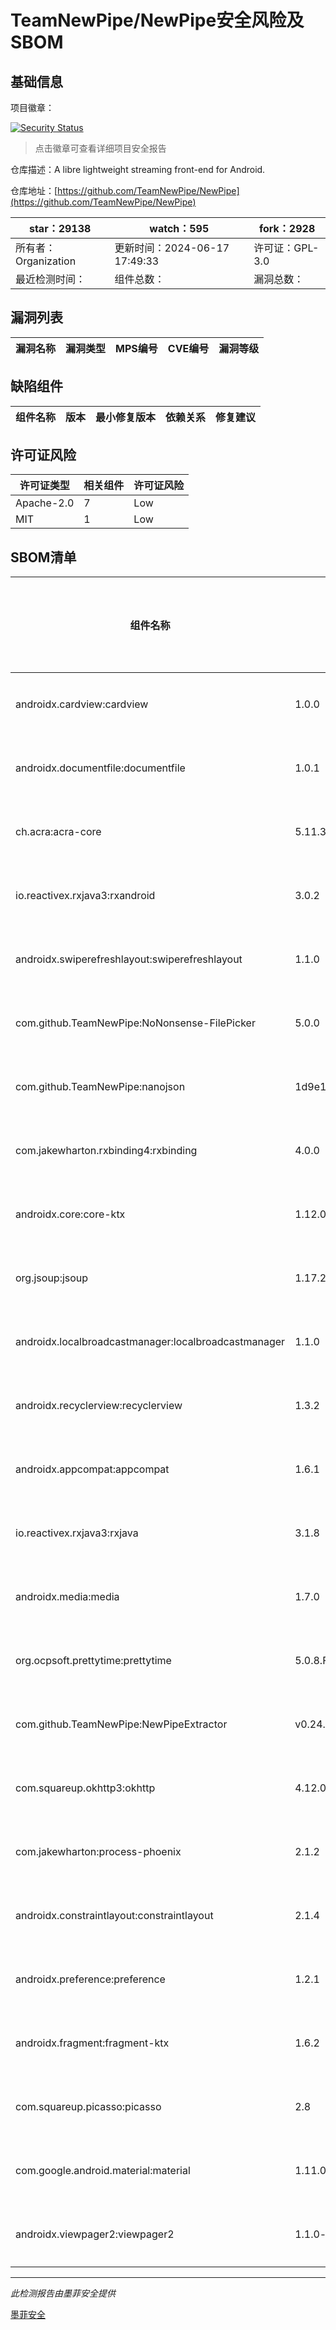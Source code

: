 # TeamNewPipe/NewPipe安全风险及SBOM

## 基础信息

项目徽章：

[![Security Status](https://www.murphysec.com/platform3/v31/badge/1802767104073601024.svg)](https://www.murphysec.com/console/report/1691510343439634432/1802767104073601024)

> 点击徽章可查看详细项目安全报告

仓库描述：A libre lightweight streaming front-end for Android.

仓库地址：[https://github.com/TeamNewPipe/NewPipe](https://github.com/TeamNewPipe/NewPipe)

| star：29138 | watch：595 | fork：2928 |
| ----------- | -------------- | ------------ |
| 所有者：Organization | 更新时间：2024-06-17 17:49:33 | 许可证：GPL-3.0 |
| 最近检测时间： | 组件总数： | 漏洞总数： |




## 漏洞列表

| 漏洞名称 | 漏洞类型 | MPS编号 | CVE编号 | 漏洞等级 |
| ------- | ------ | ------- | ------ | ----- |





## 缺陷组件

| 组件名称 | 版本 | 最小修复版本 | 依赖关系 | 修复建议 |
| -------- | ---- | ------------ | -------- | -------- |





## 许可证风险

| 许可证类型 | 相关组件 | 许可证风险 |
| ---------- | -------- | ---------- |
|Apache-2.0|7|Low|
|MIT|1|Low|




## SBOM清单

| 组件名称 | 组件版本 | 是否直接依赖 | 仓库 |
| -------- | -------- | ------------ | ---- |
|androidx.cardview:cardview|1.0.0|直接依赖|maven|
|androidx.documentfile:documentfile|1.0.1|直接依赖|maven|
|ch.acra:acra-core|5.11.3|直接依赖|maven|
|io.reactivex.rxjava3:rxandroid|3.0.2|直接依赖|maven|
|androidx.swiperefreshlayout:swiperefreshlayout|1.1.0|直接依赖|maven|
|com.github.TeamNewPipe:NoNonsense-FilePicker|5.0.0|直接依赖|maven|
|com.github.TeamNewPipe:nanojson|1d9e1aea9049fc9f85e68b43ba39fe7be1c1f751|直接依赖|maven|
|com.jakewharton.rxbinding4:rxbinding|4.0.0|直接依赖|maven|
|androidx.core:core-ktx|1.12.0|直接依赖|maven|
|org.jsoup:jsoup|1.17.2|直接依赖|maven|
|androidx.localbroadcastmanager:localbroadcastmanager|1.1.0|直接依赖|maven|
|androidx.recyclerview:recyclerview|1.3.2|直接依赖|maven|
|androidx.appcompat:appcompat|1.6.1|直接依赖|maven|
|io.reactivex.rxjava3:rxjava|3.1.8|直接依赖|maven|
|androidx.media:media|1.7.0|直接依赖|maven|
|org.ocpsoft.prettytime:prettytime|5.0.8.Final|直接依赖|maven|
|com.github.TeamNewPipe:NewPipeExtractor|v0.24.0|直接依赖|maven|
|com.squareup.okhttp3:okhttp|4.12.0|直接依赖|maven|
|com.jakewharton:process-phoenix|2.1.2|直接依赖|maven|
|androidx.constraintlayout:constraintlayout|2.1.4|直接依赖|maven|
|androidx.preference:preference|1.2.1|直接依赖|maven|
|androidx.fragment:fragment-ktx|1.6.2|直接依赖|maven|
|com.squareup.picasso:picasso|2.8|直接依赖|maven|
|com.google.android.material:material|1.11.0|直接依赖|maven|
|androidx.viewpager2:viewpager2|1.1.0-beta02|直接依赖|maven|


------

*此检测报告由墨菲安全提供*

[墨菲安全](www.murphysec.com)